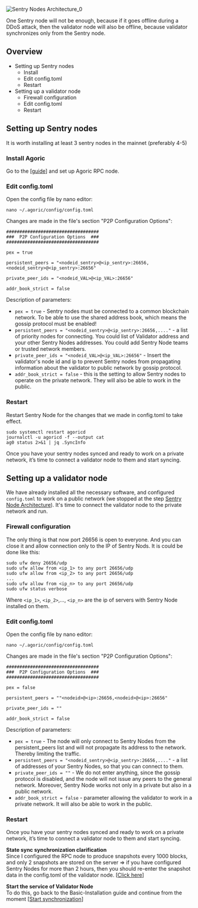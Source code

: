 
![Sentry Nodes Architecture_0](https://user-images.githubusercontent.com/30211801/168467120-3750f104-f65a-440e-8538-95bb9be33d3e.png)

One Sentry node will not be enough, because if it goes offline during a DDoS attack, then the validator node will also be offline, because validator synchronizes only from the Sentry node.
## Overview
- Setting up Sentry nodes
  - Install
  - Edit config.toml
  - Restart
- Setting up a validator node
  - Firewall configuration
  - Edit config.toml
  - Restart

## Setting up Sentry nodes
It is worth installing at least 3 sentry nodes in the mainnet (preferably 4-5)
### Install Agoric
Go to the [[guide](https://github.com/AlexToTheSun/Validator_Activity/blob/main/Mainnet-Guides/Agoric/Basic-Installation.md)] and set up Agoric RPC node.
### Edit config.toml
Open the config file by nano editor:
```
nano ~/.agoric/config/config.toml
```
Changes are made in the file's section "P2P Configuration Options":
```
###################################
###  P2P Configuration Options  ###
###################################

pex = true

persistent_peers = "<nodeid_sentry>@<ip_sentry>:26656,<nodeid_sentry>@<ip_sentry>:26656"

private_peer_ids = "<nodeid_VAL>@<ip_VAL>:26656"

addr_book_strict = false

```
Description of parameters:
- `pex = true` - Sentry nodes must be connected to a common blockchain network. To be able to use the shared address book, which means the gossip protocol must be enabled!
- `persistent_peers = "<nodeid_sentry>@<ip_sentry>:26656,...."` - a list of priority nodes for connecting. You could list of Validator address and your other Sentry Nodes addresses. You could add Sentry Node teams or trusted network members.
- `private_peer_ids = "<nodeid_VAL>@<ip_VAL>:26656"` - Insert the validator's node id and ip to prevent Sentry nodes from propagating information about the validator to public network by gossip protocol.
- `addr_book_strict = false` -  this is the setting to allow Sentry nodes to operate on the private network. They will also be able to work in the public.
### Restart
Restart Sentry Node for the changes that we made in config.toml to take effect.
```
sudo systemctl restart agoricd
journalctl -u agoricd -f --output cat
ag0 status 2>&1 | jq .SyncInfo
```
Once you have your sentry nodes synced and ready to work on a private network, it’s time to connect a validator node to them and start syncing.
## Setting up a validator node
We have already installed all the necessary software, and configured `config.toml` to work on a public network (we stopped at the step [Sentry Node Architecture](https://github.com/AlexToTheSun/Validator_Activity/blob/main/Mainnet-Guides/Agoric/Basic-Installation.md#sentry-node-architecture-recommended)). It's time to connect the validator node to the private network and run.
### Firewall configuration
The only thing is that now port 26656 is open to everyone. And you can close it and allow connection only to the IP of Sentry Nods. It is could be done like this:
```
sudo ufw deny 26656/udp
sudo ufw allow from <ip_1> to any port 26656/udp
sudo ufw allow from <ip_2> to any port 26656/udp
...
sudo ufw allow from <ip_n> to any port 26656/udp
sudo ufw status verbose
```
Where `<ip_1>`, `<ip_2>`,..., `<ip_n>` are the ip of servers with Sentry Node installed on them.
### Edit config.toml
Open the config file by nano editor:
```
nano ~/.agoric/config/config.toml
```
Changes are made in the file's section "P2P Configuration Options":
```
###################################
###  P2P Configuration Options  ###
###################################

pex = false

persistent_peers = ""<nodeid>@<ip>:26656,<nodeid>@<ip>:26656"

private_peer_ids = ""

addr_book_strict = false

```
Description of parameters:
- `pex = true` - The node will only connect to Sentry Nodes from the persistent_peers list and will not propagate its address to the network. Thereby limiting the traffic.
- `persistent_peers = "<nodeid_sentry>@<ip_sentry>:26656,...."` - a list of addresses of your Sentry Nodes, so that you can connect to them.
- `private_peer_ids = ""` - We do not enter anything, since the gossip protocol is disabled, and the node will not issue any peers to the general network. Moreover, Sentry Node works not only in a private but also in a public network.
- `addr_book_strict = false` -  parameter allowing the validator to work in a private network. It will also be able to work in the public.
### Restart
Once you have your sentry nodes synced and ready to work on a private network, it’s time to connect a validator node to them and start syncing.  

**State sync synchronization clarification**  
Since I configured the RPC node to produce snapshots every 1000 blocks, and only 2 snapshots are stored on the server => if you have configured Sentry Nodes for more than 2 hours, then you should re-enter the snapshot data in the config.toml of the validator node. [[Click here](https://github.com/AlexToTheSun/Validator_Activity/blob/main/Mainnet-Guides/Agoric/Basic-Installation.md#change-configtoml-to-sync-with-a-state-sync-snapshot)] 

**Start the service of Validator Node**  
To do this, go back to the Basic-Installation guide and continue from the moment [[Start synchronization](https://github.com/AlexToTheSun/Validator_Activity/blob/main/Mainnet-Guides/Agoric/Basic-Installation.md#start-synchronization)]

